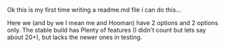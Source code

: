 Ok this is my first time writing a readme.md file
i can do this...


<title> Welcome to The resent Launcher! </title>
Here we (and by we I mean me and Hooman) have 2 options and 2 options only.

<title>Stable Build </title>
The stable build has Plenty of features (I didn't count but lets say about 20+), but lacks the newer ones in testing. 
